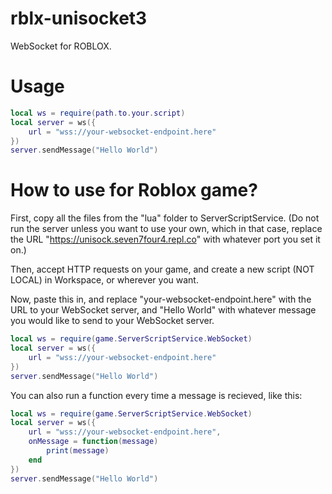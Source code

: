 # rblx-unisocket3
WebSocket for ROBLOX.

# Usage
```lua
local ws = require(path.to.your.script)
local server = ws({
	url = "wss://your-websocket-endpoint.here"
})
server.sendMessage("Hello World")
```

# How to use for Roblox game?
First, copy all the files from the "lua" folder to ServerScriptService. (Do not run the server unless you want to use your own, which in that case, replace the URL "https://unisock.seven7four4.repl.co" with whatever port you set it on.)

Then, accept HTTP requests on your game, and create a new script (NOT LOCAL) in Workspace, or wherever you want. 

Now, paste this in, and replace "your-websocket-endpoint.here" with the URL to your WebSocket server, and "Hello World" with whatever message you would like to send to your WebSocket server.

```lua
local ws = require(game.ServerScriptService.WebSocket)
local server = ws({
	url = "wss://your-websocket-endpoint.here"
})
server.sendMessage("Hello World")
```

You can also run a function every time a message is recieved, like this: 

```lua
local ws = require(game.ServerScriptService.WebSocket)
local server = ws({
	url = "wss://your-websocket-endpoint.here",
	onMessage = function(message)
		print(message)
	end
})
server.sendMessage("Hello World")
```
